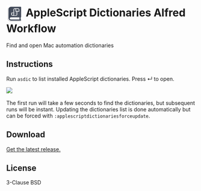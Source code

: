 # <img src='Workflow/icon.png' width='45' align='center' alt='icon'> AppleScript Dictionaries Alfred Workflow

Find and open Mac automation dictionaries

## Instructions

Run `asdic` to list installed AppleScript dictionaries. Press ↵ to open.

![](https://user-images.githubusercontent.com/1699443/152067731-cbb4db84-a387-4387-927b-ee16c40b1815.png)

The first run will take a few seconds to find the dictionaries, but subsequent runs will be instant. Updating the dictionaries list is done automatically but can be forced with `:applescriptdictionariesforceupdate`.

## Download

[Get the latest release.](https://github.com/alfredapp/applescript-dictionaries-workflow/releases/latest/download/AppleScript.Dictionaries.alfredworkflow)

## License

3-Clause BSD
